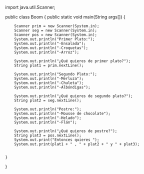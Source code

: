 import java.util.Scanner;

public class Boom {
	public static void main(String args[]) {
		
		Scanner prim = new Scanner(System.in);
		Scanner seg = new Scanner(System.in);
		Scanner pos = new Scanner(System.in);
		System.out.println("Primer Plato:");
		System.out.println("-Ensalada");
		System.out.println("-Croquetas");
		System.out.println("-Arroz");
		
		System.out.println("¿Qué quieres de primer plato?");
		String plat1 = prim.nextLine();

		System.out.println("Segundo Plato:");
		System.out.println("-Merluza");
		System.out.println("-Chuleta");
		System.out.println("-Albóndigas");
		
		System.out.println("¿Qué quieres de segundo plato?");
		String plat2 = seg.nextLine();
		
		System.out.println("Postre:");
		System.out.println("-Mousse de chocolate");
		System.out.println("-Helado");
		System.out.println("-Flán");
		
		System.out.println("¿Qué quieres de postre?");
		String plat3 = pos.nextLine();
		System.out.print("Entonces quieres ");
		System.out.print(plat1 + " , " + plat2 + " y " + plat3);
				
				
	}
	
}
